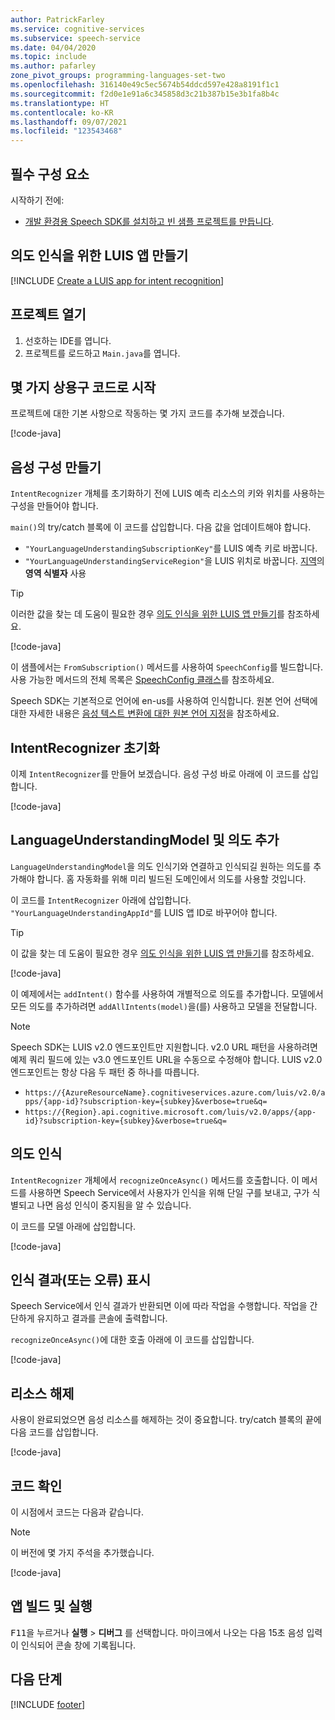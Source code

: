 ```yaml
---
author: PatrickFarley
ms.service: cognitive-services
ms.subservice: speech-service
ms.date: 04/04/2020
ms.topic: include
ms.author: pafarley
zone_pivot_groups: programming-languages-set-two
ms.openlocfilehash: 316140e49c5ec5674b54ddcd597e428a8191f1c1
ms.sourcegitcommit: f2d0e1e91a6c345858d3c21b387b15e3b1fa8b4c
ms.translationtype: HT
ms.contentlocale: ko-KR
ms.lasthandoff: 09/07/2021
ms.locfileid: "123543468"
---
```

## <a name="prerequisites"></a>필수 구성 요소

시작하기 전에:

* <a href="~/articles/cognitive-services/Speech-Service/quickstarts/setup-platform.md?tabs=jre&pivots=programming-language-java" target="_blank">개발 환경용 Speech SDK를 설치하고 빈 샘플 프로젝트를 만듭니다</a>.

## <a name="create-a-luis-app-for-intent-recognition"></a>의도 인식을 위한 LUIS 앱 만들기

[!INCLUDE [Create a LUIS app for intent recognition](../luis-sign-up.md)]

## <a name="open-your-project"></a>프로젝트 열기

1. 선호하는 IDE를 엽니다.
2. 프로젝트를 로드하고 `Main.java`를 엽니다.

## <a name="start-with-some-boilerplate-code"></a>몇 가지 상용구 코드로 시작

프로젝트에 대한 기본 사항으로 작동하는 몇 가지 코드를 추가해 보겠습니다.

[!code-java[](~/samples-cognitive-services-speech-sdk/quickstart/java/jre/intent-recognition/src/speechsdk/quickstart/Main.java?range=6-20,68-75)]

## <a name="create-a-speech-configuration"></a>음성 구성 만들기

`IntentRecognizer` 개체를 초기화하기 전에 LUIS 예측 리소스의 키와 위치를 사용하는 구성을 만들어야 합니다.  

`main()`의 try/catch 블록에 이 코드를 삽입합니다. 다음 값을 업데이트해야 합니다.

* `"YourLanguageUnderstandingSubscriptionKey"`를 LUIS 예측 키로 바꿉니다.
* `"YourLanguageUnderstandingServiceRegion"`을 LUIS 위치로 바꿉니다. [지역](../../../../regions.md)의 **영역 식별자** 사용

>[!TIP]
> 이러한 값을 찾는 데 도움이 필요한 경우 [의도 인식을 위한 LUIS 앱 만들기](#create-a-luis-app-for-intent-recognition)를 참조하세요.

[!code-java[](~/samples-cognitive-services-speech-sdk/quickstart/java/jre/intent-recognition/src/speechsdk/quickstart/Main.java?range=27)]

이 샘플에서는 `FromSubscription()` 메서드를 사용하여 `SpeechConfig`를 빌드합니다. 사용 가능한 메서드의 전체 목록은 [SpeechConfig 클래스](/dotnet/api/microsoft.cognitiveservices.speech.speechconfig)를 참조하세요.

Speech SDK는 기본적으로 언어에 en-us를 사용하여 인식합니다. 원본 언어 선택에 대한 자세한 내용은 [음성 텍스트 변환에 대한 원본 언어 지정](../../../../how-to-specify-source-language.md)을 참조하세요.

## <a name="initialize-an-intentrecognizer"></a>IntentRecognizer 초기화

이제 `IntentRecognizer`를 만들어 보겠습니다. 음성 구성 바로 아래에 이 코드를 삽입합니다.

[!code-java[](~/samples-cognitive-services-speech-sdk/quickstart/java/jre/intent-recognition/src/speechsdk/quickstart/Main.java?range=30)]

## <a name="add-a-languageunderstandingmodel-and-intents"></a>LanguageUnderstandingModel 및 의도 추가

`LanguageUnderstandingModel`을 의도 인식기와 연결하고 인식되길 원하는 의도를 추가해야 합니다. 홈 자동화를 위해 미리 빌드된 도메인에서 의도를 사용할 것입니다.

이 코드를 `IntentRecognizer` 아래에 삽입합니다. `"YourLanguageUnderstandingAppId"`를 LUIS 앱 ID로 바꾸어야 합니다.

>[!TIP]
> 이 값을 찾는 데 도움이 필요한 경우 [의도 인식을 위한 LUIS 앱 만들기](#create-a-luis-app-for-intent-recognition)를 참조하세요.

[!code-java[](~/samples-cognitive-services-speech-sdk/quickstart/java/jre/intent-recognition/src/speechsdk/quickstart/Main.java?range=33-35)]

이 예제에서는 `addIntent()` 함수를 사용하여 개별적으로 의도를 추가합니다. 모델에서 모든 의도를 추가하려면 `addAllIntents(model)`을(를) 사용하고 모델을 전달합니다.

> [!NOTE]
> Speech SDK는 LUIS v2.0 엔드포인트만 지원합니다.
> v2.0 URL 패턴을 사용하려면 예제 쿼리 필드에 있는 v3.0 엔드포인트 URL을 수동으로 수정해야 합니다.
> LUIS v2.0 엔드포인트는 항상 다음 두 패턴 중 하나를 따릅니다.
> * `https://{AzureResourceName}.cognitiveservices.azure.com/luis/v2.0/apps/{app-id}?subscription-key={subkey}&verbose=true&q=`
> * `https://{Region}.api.cognitive.microsoft.com/luis/v2.0/apps/{app-id}?subscription-key={subkey}&verbose=true&q=`

## <a name="recognize-an-intent"></a>의도 인식

`IntentRecognizer` 개체에서 `recognizeOnceAsync()` 메서드를 호출합니다. 이 메서드를 사용하면 Speech Service에서 사용자가 인식을 위해 단일 구를 보내고, 구가 식별되고 나면 음성 인식이 중지됨을 알 수 있습니다.

이 코드를 모델 아래에 삽입합니다.

[!code-java[](~/samples-cognitive-services-speech-sdk/quickstart/java/jre/intent-recognition/src/speechsdk/quickstart/Main.java?range=40)]

## <a name="display-the-recognition-results-or-errors"></a>인식 결과(또는 오류) 표시

Speech Service에서 인식 결과가 반환되면 이에 따라 작업을 수행합니다. 작업을 간단하게 유지하고 결과를 콘솔에 출력합니다.

`recognizeOnceAsync()`에 대한 호출 아래에 이 코드를 삽입합니다.

[!code-java[](~/samples-cognitive-services-speech-sdk/quickstart/java/jre/intent-recognition/src/speechsdk/quickstart/Main.java?range=43-64)]

## <a name="release-resources"></a>리소스 해제

사용이 완료되었으면 음성 리소스를 해제하는 것이 중요합니다. try/catch 블록의 끝에 다음 코드를 삽입합니다.

[!code-java[](~/samples-cognitive-services-speech-sdk/quickstart/java/jre/intent-recognition/src/speechsdk/quickstart/Main.java?range=66-67)]

## <a name="check-your-code"></a>코드 확인

이 시점에서 코드는 다음과 같습니다.

> [!NOTE]
> 이 버전에 몇 가지 주석을 추가했습니다.

[!code-java[](~/samples-cognitive-services-speech-sdk/quickstart/java/jre/intent-recognition/src/speechsdk/quickstart/Main.java?range=6-75)]

## <a name="build-and-run-your-app"></a>앱 빌드 및 실행

<kbd>F11</kbd>을 누르거나 **실행** > **디버그** 를 선택합니다.
마이크에서 나오는 다음 15초 음성 입력이 인식되어 콘솔 창에 기록됩니다.

## <a name="next-steps"></a>다음 단계

[!INCLUDE [footer](./footer.md)]
